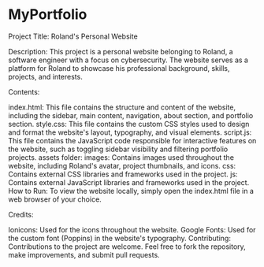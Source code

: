 # MyPortfolio

Project Title: Roland's Personal Website

Description:
This project is a personal website belonging to Roland, a software engineer with a focus on cybersecurity. The website serves as a platform for Roland to showcase his professional background, skills, projects, and interests.

Contents:

index.html: This file contains the structure and content of the website, including the sidebar, main content, navigation, about section, and portfolio section.
style.css: This file contains the custom CSS styles used to design and format the website's layout, typography, and visual elements.
script.js: This file contains the JavaScript code responsible for interactive features on the website, such as toggling sidebar visibility and filtering portfolio projects.
assets folder:
images: Contains images used throughout the website, including Roland's avatar, project thumbnails, and icons.
css: Contains external CSS libraries and frameworks used in the project.
js: Contains external JavaScript libraries and frameworks used in the project.
How to Run:
To view the website locally, simply open the index.html file in a web browser of your choice.

Credits:

Ionicons: Used for the icons throughout the website.
Google Fonts: Used for the custom font (Poppins) in the website's typography.
Contributing:
Contributions to the project are welcome. Feel free to fork the repository, make improvements, and submit pull requests.